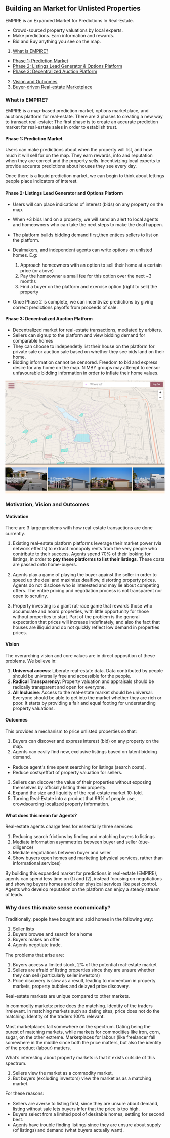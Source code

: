 
## Building an Market for Unlisted Properties
EMPIRE is an Expanded Market for Predictions In Real-Estate.
- Crowd-sourced property valuations by local experts.
- Make predictions. Earn information and rewards.
- Bid and Buy anything you see on the map.

1. [What is EMPIRE?](#what-is-empire)
  - [Phase 1: Prediction Market](#phase-1)
  - [Phase 2: Listings Lead Generator & Options Platform](#phase-2)
  - [Phase 3: Decentralized Auction Platform](#phase-3)
2. [Vision and Outcomes](#vision-outcomes)
3. [Buyer-driven Real-estate Marketplace](#why-buyer-first)


<a name="what-is-empire"></a>
### What is EMPIRE?
EMPIRE is a map-based prediction market, options marketplace, and auctions platform for real-estate.
There are 3 phases to creating a new way to transact real-estate:
The first phase is to create an accurate prediction market for real-estate sales in order to establish trust.

<a name="phase-1"></a>
#### Phase 1: Prediction Market
Users can make predictions about when the property will list, and how much it will sell for on the map.
They earn rewards, info and reputation when they are correct and the property sells.
Incentivizing local experts to provide accurate predictions about houses they see every day.

Once there is a liquid prediction market, we can begin to think about lettings people place indicators of interest.

<a name="phase-2"></a>
#### Phase 2: Listings Lead Generator and Options Platform
- Users will can place indications of interest (bids) on any property on the map.
- When +3 bids land on a property, we will send an alert to local agents and homeowners who can take the next steps to make the deal happen.
- The platform builds bidding demand first,then entices sellers to list on the platform.
- Dealmakers, and independent agents can write options on unlisted homes. E.g:
  1. Approach homeowners with an option to sell their home at a certain price (or above)
  2. Pay the homeowner a small fee for this option over the next ~3 months
  3. Find a buyer on the platform and exercise option (right to sell) the property

- Once Phase 2 is complete, we can incentivize predictions by giving correct predictions payoffs from proceeds of sale.

<a name="phase-3"></a>
#### Phase 3: Decentralized Auction Platform
- Decentralized market for real-estate transactions, mediated by arbiters.
- Sellers can signup to the platform and view bidding demand for comparable homes
- They can choose to independetly list their house on the platform for private sale or auction sale based on whether they see bids land on their home.
- Bidding information cannot be censored. Freedom to bid and express desire for any home on the map. NIMBY groups may attempt to censor unfavourable bidding information in order to inflate their home values.



![Map-based prediction market, options market, and auctions platform](./houses/empirehaus-light.png)




<a name="vision-outcomes"></a>
### Motivation, Vision and Outcomes

<a name="motivation"></a>
#### Motivation
There are 3 large problems with how real-estate transactions are done currently.

1) Existing real-estate platform platforms leverage their market power (via network effects) to extract monopoly rents from the very people who contribute to their success. Agents spend 70% of their looking for listings, in order to __pay these platforms to list their listings__. These costs are passed onto home-buyers.

2) Agents play a game of playing the buyer against the seller in order to speed up the deal and maximize dealflow, distorting property prices. Agents do not disclose who is interested and may lie about competing offers. The entire pricing and negotiation process is not transparent nor open to scrutiny.

3) Property investing is a giant rat-race game that rewards those who accumulate and hoard properties, with little opportunity for those without properties to start. Part of the problem is the general expectation that prices will increase indefinately, and also the fact that houses are illiquid and do not quickly reflect low demand in properties prices.


#### Vision
The overarching vision and core values are in direct opposition of these problems. We believe in:
1. __Universal access__: Liberate real-estate data. Data contributed by people should be universally free and accessible for the people.
2.  __Radical Transparency__: Property valuation and appraisals should be radically transparent and open for everyone.
3. __All Inclusive__: Access to the real-estate market should be universal. Everyone should be able to get into the market whether they are rich or poor. It starts by providing a fair and equal footing for understanding property valuations.

#### Outcomes
<a name="outcomes"></a>
This provides a mechanism to price unlisted properties so that:
1. Buyers can discover and express interest (bid) on any property on the map.
2. Agents can easily find new, exclusive listings based on latent bidding demand.
  - Reduce agent's time spent searching for listings (search costs).
  - Reduce costs/effort of property valuation for sellers.
3. Sellers can discover the value of their properties without exposing themselves by officially listing their property.
4. Expand the size and liquidity of the real-estate market 10-fold.
5. Turning Real-Estate into a product that 99% of people use, crowdsourcing localized property information.


#### What does this mean for Agents?
Real-estate agents charge fees for essentially three services:
1. Reducing search frictions by finding and matching buyers to listings
2. Mediate information asymmetries between buyer and seller (due-diligence)
3. Mediate negotiations between buyer and seller
4. Show buyers open homes and marketing (physical services, rather than informational services)

By building this expanded market for predictions in real-estate (EMPIRE), agents can spend less time on (1) and (2), instead focusing
on negotiations and showing buyers homes and other physical services like pest control.
Agents who develop reputation on the platform can enjoy a steady stream of leads.



<a name="why-buyers-first"></a>
### Why does this make sense economically?
Traditionally, people have bought and sold homes in the following way:
1. Seller lists
2. Buyers browse and search for a home
3. Buyers makes an offer
4. Agents negotiate trade.

The problems that arise are:
1. Buyers access a limited stock, 2% of the potential real-estate market
2. Sellers are afraid of listing properties since they are unsure whether they can sell (particularly seller investors)
3. Price discovery is slow as a result, leading to momentum in property markets, property bubbles and delayed price discovery.


Real-estate markets are unique compared to other markets.

In commodity markets: price does the matching. Identity of the traders irrelevant.
In matching markets such as dating sites, price does not do the matching. Identity of the traders 100% relevant.

Most marketplaces fall somewhere on the spectrum.
Dating being the purest of matching markets, while markets for commodities like iron, corn, sugar, on the other extreme.
Marketplaces for labour (like freelancer fall somewhere in the middle since both the price matters, but also the identity of the product (labour) matters.

What’s interesting about property markets is that it exists outside of this spectrum.
1. Sellers view the market as a commodity market,
2. But buyers (excluding investors) view the market as as a matching market.

For these reasons:
- Sellers are averse to listing first, since they are unsure about demand, listing without sale lets buyers infer that the price is too high.
- Buyers select from a limited pool of desirable homes, settling for second best.
- Agents have trouble finding listings since they are unsure about supply (of listings) and demand (what buyers actually want).


